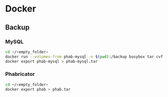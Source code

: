 # Docker

## Backup

### MySQL

```sh
cd ~/<empty_folder>
docker run --volumes-from phab-mysql -v $(pwd):/backup busybox tar cvf /backup/phab-mysql-volume.tar /var/lib/mysql
docker export phab-mysql > phab-mysql.tar
```

### Phabricator

```sh
cd ~/<empty_folder>
docker export phab > phab.tar
```